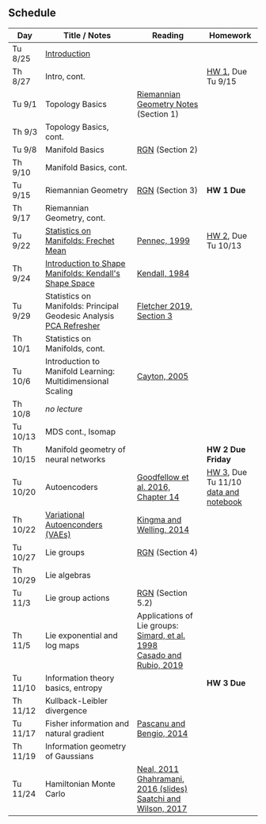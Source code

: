 ## Schedule

| Day      | Title / Notes                                                      | Reading       | Homework                              |
|----------|--------------------------------------------------------------------|---------------|---------------------------------------|
| Tu 8/25  | [Introduction](lectures/L01-Introduction.pdf) | | |
| Th 8/27  | Intro, cont. | | [HW 1](homeworks/hw1.pdf), Due Tu 9/15 |
| Tu 9/1   | Topology Basics | [Riemannian Geometry Notes](notes/RiemannianGeometryNotes.pdf) (Section 1) | |
| Th 9/3   | Topology Basics, cont. | | |
| Tu 9/8   | Manifold Basics | [RGN](notes/RiemannianGeometryNotes.pdf) (Section 2) | |
| Th 9/10  | Manifold Basics, cont. | | |
| Tu 9/15  | Riemannian Geometry | [RGN](notes/RiemannianGeometryNotes.pdf) (Section 3) | **HW 1 Due** |
| Th 9/17  | Riemannian Geometry, cont. | | |
| Tu 9/22  | [Statistics on Manifolds: Frechet Mean](lectures/FrechetMean.pdf) | [Pennec, 1999](http://www-sop.inria.fr/asclepios/Publications/Xavier.Pennec/Pennec.NSIP99.pdf) | [HW 2](homeworks/hw2.pdf), Due Tu 10/13 |
| Th 9/24  | [Introduction to Shape Manifolds: Kendall's Shape Space](lectures/ShapeManifolds.pdf) | [Kendall, 1984](http://image.diku.dk/imagecanon/material/kendall-shapes.pdf) | |
| Tu 9/29  | Statistics on Manifolds: Principal Geodesic Analysis<br>[PCA Refresher](lectures/PCARefresher.pdf) | [Fletcher 2019, Section 3](https://collab.its.virginia.edu/x/5pSrlx) | |
| Th 10/1  | Statistics on Manifolds, cont. | | |
| Tu 10/6  | Introduction to Manifold Learning:<br>Multidimensional Scaling | [Cayton, 2005](http://www.lcayton.com/resexam.pdf) | |
| Th 10/8  | *no lecture* | | |
| Tu 10/13 | MDS cont., Isomap |  |  |
| Th 10/15 | Manifold geometry of neural networks |  | **HW 2 Due Friday** |
| Tu 10/20 | Autoencoders | [Goodfellow et al. 2016, Chapter 14](https://www.deeplearningbook.org/) | [HW 3](homeworks/hw3/hw3.pdf), Due Tu 11/10<br>[data and notebook](https://github.com/tomfletcher/GeometryOfData/tree/master/homeworks/hw3/) |
| Th 10/22 | [Variational Autoenconders (VAEs)](lectures/VAE.pdf) | [Kingma and Welling, 2014](https://arxiv.org/abs/1312.6114) | |
| Tu 10/27 | Lie groups | [RGN](notes/RiemannianGeometryNotes.pdf) (Section 4) | |
| Th 10/29 | Lie algebras | | |
| Tu 11/3  | Lie group actions | [RGN](notes/RiemannianGeometryNotes.pdf) (Section 5.2) | |
| Th 11/5  | Lie exponential and log maps | Applications of Lie groups:<br>[Simard, et al. 1998](http://yann.lecun.com/exdb/publis/pdf/simard-00.pdf)<br>[Casado and Rubio, 2019](https://arxiv.org/abs/1901.08428) | |
| Tu 11/10 | Information theory basics, entropy | | **HW 3 Due** |
| Th 11/12 | Kullback-Leibler divergence | | |
| Tu 11/17 | Fisher information and natural gradient | [Pascanu and Bengio, 2014](https://arxiv.org/abs/1301.3584) | |
| Th 11/19 | Information geometry of Gaussians | | |
| Tu 11/24 | Hamiltonian Monte Carlo | [Neal, 2011](https://arxiv.org/pdf/1206.1901.pdf)<br> [Ghahramani, 2016 (slides)](http://bayesiandeeplearning.org/2016/slides/nips16bayesdeep.pdf)<br>[Saatchi and Wilson, 2017](https://arxiv.org/abs/1705.09558) | |
